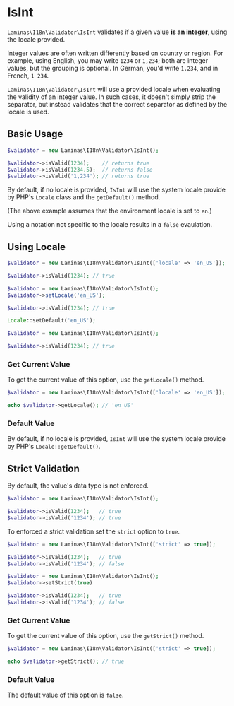 # IsInt

`Laminas\I18n\Validator\IsInt` validates if a given value **is an integer**, using
the locale provided.

Integer values are often written differently based on country or region. For
example, using English, you may write `1234` or `1,234`; both are integer
values, but the grouping is optional. In German, you'd write `1.234`, and in
French, `1 234`.

`Laminas\I18n\Validator\IsInt` will use a provided locale when evaluating the
validity of an integer value. In such cases, it doesn't simply strip the
separator, but instead validates that the correct separator as defined by the
locale is used.

## Basic Usage

```php
$validator = new Laminas\I18n\Validator\IsInt();

$validator->isValid(1234);    // returns true
$validator->isValid(1234.5);  // returns false
$validator->isValid('1,234'); // returns true
```

By default, if no locale is provided, `IsInt` will use the system locale
provide by PHP's `Locale` class and the `getDefault()` method.

(The above example assumes that the environment locale is set to `en`.)

Using a notation not specific to the locale results in a `false` evaulation.

## Using Locale

```php fct_label="Constructor Usage"
$validator = new Laminas\I18n\Validator\IsInt(['locale' => 'en_US']);

$validator->isValid(1234); // true
```

```php fct_label="Setter Usage"
$validator = new Laminas\I18n\Validator\IsInt();
$validator->setLocale('en_US');

$validator->isValid(1234); // true
```

```php fct_label="Locale Class Usage"
Locale::setDefault('en_US');

$validator = new Laminas\I18n\Validator\IsInt();

$validator->isValid(1234); // true
```

### Get Current Value

To get the current value of this option, use the `getLocale()` method.

```php
$validator = new Laminas\I18n\Validator\IsInt(['locale' => 'en_US']);

echo $validator->getLocale(); // 'en_US'
```

### Default Value

By default, if no locale is provided, `IsInt` will use the system locale
provide by PHP's `Locale::getDefault()`.

## Strict Validation

By default, the value's data type is not enforced.

```php fct_label="Default (Without Strict)"
$validator = new Laminas\I18n\Validator\IsInt();

$validator->isValid(1234);   // true
$validator->isValid('1234'); // true
```

To enforced a strict validation set the `strict` option to `true`.

```php fct_label="Constructor Usage"
$validator = new Laminas\I18n\Validator\IsInt(['strict' => true]);

$validator->isValid(1234);   // true
$validator->isValid('1234'); // false
```

```php fct_label="Setter Usage"
$validator = new Laminas\I18n\Validator\IsInt();
$validator->setStrict(true)

$validator->isValid(1234);   // true
$validator->isValid('1234'); // false
```

### Get Current Value

To get the current value of this option, use the `getStrict()` method.

```php
$validator = new Laminas\I18n\Validator\IsInt(['strict' => true]);

echo $validator->getStrict(); // true
```

### Default Value

The default value of this option is `false`.
